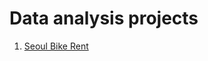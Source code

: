 # Data analysis projects

1. [Seoul Bike Rent](https://github.com/Rokas97/Data-analysis-projects/blob/main/SeoulBikeRent/SeoulBikeRent.md)
